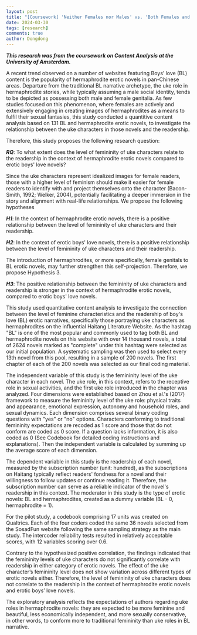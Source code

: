 ```yaml
---
layout: post
title: "[Coursework] 'Neither Females nor Males' vs. 'Both Females and Males': Female Readers’ Preference on Erotic Fantasy Universe"
date: 2024-03-30
tags: [research]
comments: true
author: Dongdong
---
```


***This research was from the coursework on Content Analysis at the University of Amsterdam.***

A recent trend observed on a number of websites featuring Boys’ love (BL) content is the popularity of hermaphrodite erotic novels in pan-Chinese areas. Departure from the traditional BL narrative archetype, the uke role in hermaphrodite stories, while typically assuming a male social identity, tends to be depicted as possessing both male and female genitalia. As few studies focused on this phenomenon, where females are actively and extensively engaging in creating images of hermaphrodites as a means to fulfil their sexual fantasies, this study conducted a quantitive content analysis based on 131 BL and hermaphrodite erotic novels, to investigate the relationship between the uke characters in those novels and the readership.

Therefore, this study proposes the following research question:

***RQ***: To what extent does the level of femininity of uke characters relate to the readership in the context of hermaphrodite erotic novels compared to erotic boys' love novels?

Since the uke characters represent idealized images for female readers, those with a higher level of feminism should make it easier for female readers to identify with and project themselves onto the character (Bacon-Smith, 1992; Welker, 2004), potentially facilitating a deeper immersion in the story and alignment with real-life relationships. We propose the following hypotheses

***H1***: In the context of hermaphrodite erotic novels, there is a positive relationship between the level of femininity of uke characters and their readership.

***H2***: In the context of erotic boys' love novels, there is a positive relationship between the level of femininity of uke characters and their readership.

The introduction of hermaphrodites, or more specifically, female genitals to BL erotic novels, may further strengthen this self-projection. Therefore, we propose Hypothesis 3.

***H3***: The positive relationship between the femininity of uke characters and readership is stronger in the context of hermaphrodite erotic novels, compared to erotic boys' love novels.

This study used quantitative content analysis to investigate the connection between the level of feminine characteristics and the readership of boy's love (BL) erotic narratives, specifically those portraying uke characters as hermaphrodites on the influential Haitang Literature Website. As the hashtag "BL" is one of the most popular and commonly used to tag both BL and hermaphrodite novels on this website with over 14 thousand novels, a total of 2624 novels marked as "complete" under this hashtag were selected as our initial population. A systematic sampling was then used to select every 13th novel from this pool, resulting in a sample of 200
novels. The first chapter of each of the 200 novels was selected as our final coding material. 

The independent variable of this study is the femininity level of the uke character in each novel. The uke role, in this context, refers to the receptive role in sexual activities, and the first uke role introduced in the chapter was analyzed. Four dimensions were established based on Zhou et al.'s (2017) framework to measure the femininity level of the uke role: physical traits and appearance, emotional expression, autonomy and household roles, and sexual dynamics. Each dimension comprises several binary coding questions with "yes" or "no" options. Characters conforming to traditional femininity expectations are recoded as 1 score and those that do not conform are coded as 0 score. If a question lacks information, it is also coded as 0 (See Codebook for detailed coding instructions and explanations). Then the independent variable is calculated by summing up the average score of each dimension.

The dependent variable in this study is the readership of each novel, measured by the subscription number (unit: hundred), as the subscriptions on Haitang typically reflect readers' fondness for a novel and their willingness to follow updates or continue reading it. Therefore, the subscription number can serve as a reliable indicator of the novel's readership in this context. The moderator in this study is the type of erotic novels: BL and hermaphrodites, created as a dummy variable (BL - 0, hermaphrodite = 1).

For the pilot study, a codebook comprising 17 units was created on Qualtrics. Each of the four coders coded the same 36 novels selected from the SosadFun website following the same sampling strategy as the main study. The intercoder reliability tests resulted in relatively acceptable scores, with 12 variables scoring over 0.6.

Contrary to the hypothesized positive correlation, the findings indicated that the femininity levels of uke characters do not significantly correlate with readership in either category of erotic novels. The effect of the uke character’s femininity level does not show variation across different types of erotic novels either. Therefore, the level of femininity of uke characters does not correlate to the readership in the context of hermaphrodite erotic novels and erotic boys’ love novels.

The exploratory analysis reflects the expectations of authors regarding uke roles in hermaphrodite novels: they are expected to be more feminine and beautiful, less economically independent, and more sexually conservative, in other words, to conform more
to traditional femininity than uke roles in BL narrative.
